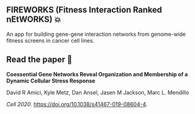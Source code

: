 ## FIREWORKS (Fitness Interaction Ranked nEtWORKS) :boom:
An app for building gene-gene interaction networks from genome-wide fitness screens in cancer cell lines.

## Read the paper :page_with_curl:
**Coessential Gene Networks Reveal Organization and Membership of a Dynamic Cellular Stress Response**

David R Amici, Kyle Metz, Dan Ansel, Jasen M Jackson, Marc L. Mendillo


_Cell 2020_. https://doi.org/10.1038/s41467-019-08604-4.
